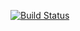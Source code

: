[![Build Status](https://travis-ci.org/kevchn/travis-ci-pytest.svg?branch=master)](https://travis-ci.org/kevchn/travis-ci-pytest)
